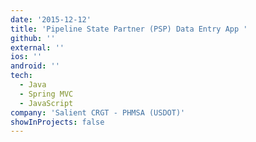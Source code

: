 ```yaml
---
date: '2015-12-12'
title: 'Pipeline State Partner (PSP) Data Entry App '
github: ''
external: ''
ios: ''
android: ''
tech:
  - Java
  - Spring MVC
  - JavaScript
company: 'Salient CRGT - PHMSA (USDOT)'
showInProjects: false
---
```

